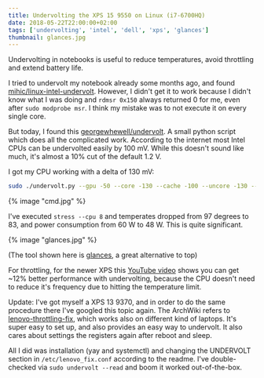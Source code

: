 ```yaml
---
title: Undervolting the XPS 15 9550 on Linux (i7-6700HQ)
date: 2018-05-22T22:00:00+02:00
tags: ['undervolting', 'intel', 'dell', 'xps', 'glances']
thumbnail: glances.jpg
---
```


Undervolting in notebooks is useful to reduce temperatures, avoid throttling and extend battery life.

I tried to undervolt my notebook already some months ago, and found [mihic/linux-intel-undervolt](https://github.com/mihic/linux-intel-undervolt). However, I didn't get it to work because I didn't know what I was doing and `rdmsr 0x150` always returned 0 for me, even after `sudo modprobe msr`.
I think my mistake was to not execute it on every single core.

But today, I found this [georgewhewell/undervolt](https://github.com/georgewhewell/undervolt). A small python script which does all the complicated work.
According to the internet most Intel CPUs can be undervolted easily by 100 mV. While this doesn't sound like much, it's almost a 10% cut of the default 1.2 V.

I got my CPU working with a delta of 130 mV:

```bash
sudo ./undervolt.py --gpu -50 --core -130 --cache -100 --uncore -130 --analogio -100
```

{% image "cmd.jpg" %}

I've executed `stress --cpu 8` and temperates dropped from 97 degrees to 83, and power consumption from 60 W to 48 W.
This is quite significant.

{% image "glances.jpg" %}

(The tool shown here is [glances](https://nicolargo.github.io/glances/), a great alternative to top)

For throttling, for the newer XPS this [YouTube video](https://www.youtube.com/watch?v=nobnPDtMs-E) shows you can get ~12% better performance with undervolting, because the CPU doesn't need to reduce it's frequency due to hitting the temperature limit.

Update: I've got myself a XPS 13 9370, and in order to do the same procedure there I've googled this topic again.
The ArchWiki refers to [lenovo-throttling-fix](https://github.com/erpalma/lenovo-throttling-fix), which works also on different kind of laptops.
It's super easy to set up, and also provides an easy way to undervolt. It also cares about settings the registers again after reboot and sleep.

All I did was installation (yay and systemctl) and changing the UNDERVOLT section in `/etc/lenovo_fix.conf` according to the readme.
I've double-checked via `sudo undervolt --read` and boom it worked out-of-the-box.
